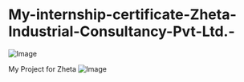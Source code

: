 # My-internship-certificate-Zheta-Industrial-Consultancy-Pvt-Ltd.-
![Image](https://github.com/user-attachments/assets/640190d5-effc-4c2d-8adf-4945de2d603b)

My Project for Zheta
![Image](https://github.com/user-attachments/assets/4cd38cf0-f062-46fe-b37c-693913e509a7)
